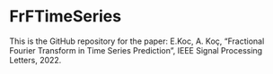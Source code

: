 # FrFTimeSeries

This is the GitHub repository for the paper: E.Koc,  A. Koç, “Fractional Fourier Transform in Time Series Prediction”, IEEE Signal Processing Letters, 2022. 
